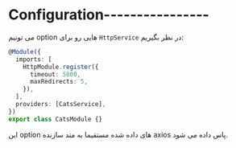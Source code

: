 # Configuration----------------

می تونیم option هایی رو برای `HttpService` در نظر بگیریم:

```typescript
@Module({
  imports: [
    HttpModule.register({
      timeout: 5000,
      maxRedirects: 5,
    }),
  ],
  providers: [CatsService],
})
export class CatsModule {}
```

این option های داده شده مستقیما به متد سازنده axios پاس داده می شود.



